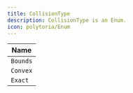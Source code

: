 ```yaml
---
title: CollisionType
description: CollisionType is an Enum.
icon: polytoria/Enum
---
```


| Name     |
| -------- |
| `Bounds` |
| `Convex` |
| `Exact`  |
